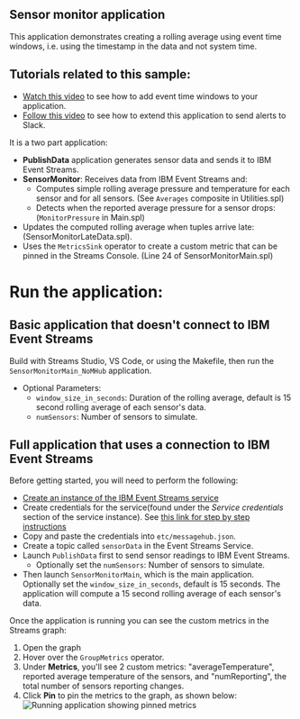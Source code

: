 ## Sensor monitor application

This application demonstrates creating a rolling average using event time windows, i.e. using the timestamp in the data and not system time.

Tutorials related to this sample:
-------

- [Watch this video](https://developer.ibm.com/streamsdev/videos/compute-time-based-averages-using-the-aggregate-operator/) to see how to add event time windows to your application.
- [Follow this video](https://www.youtube.com/watch?v=DzH-yZ7PkH0) to see how to extend this application to send alerts to Slack.

It is a two part application:
  - **PublishData** application generates sensor data and sends it to IBM Event Streams.
  - **SensorMonitor**: Receives data from IBM Event Streams and:
    - Computes simple rolling average pressure and temperature for each sensor and for all sensors. (See `Averages` composite in Utilities.spl)
    - Detects when the reported average pressure for a sensor drops: (`MonitorPressure` in Main.spl)
   - Updates the computed rolling average when tuples arrive late: (SensorMonitorLateData.spl).
   - Uses the `MetricsSink` operator to  create a custom metric that can be pinned in the Streams Console. (Line 24 of SensorMonitorMain.spl)


# Run the application:

## Basic application that doesn't connect to IBM Event Streams
Build with Streams Studio, VS Code, or using the Makefile, then run the `SensorMonitorMain_NoMHub` application.
- Optional Parameters:
    - `window_size_in_seconds`: Duration of the rolling average, default is 15 second rolling average of each sensor's data.
    -  `numSensors`: Number of sensors to simulate.


## Full application that uses a connection to IBM Event Streams
Before getting started, you will need to perform the following:

- [Create an instance of the IBM Event Streams service](https://cloud.ibm.com/catalog/services/event-streams)
- Create credentials for the service(found under the *Service credentials* section of the service instance).  See [this link for step by step instructions](https://console.bluemix.net/docs/services/MessageHub/messagehub127.html#connect_standard_external)
- Copy and paste the credentials into `etc/messagehub.json`.
- Create a topic called `sensorData` in the Event Streams Service.
- Launch `PublishData` first to send sensor readings to IBM Event Streams.
    - Optionally set the  `numSensors`: Number of sensors to simulate.
- Then launch `SensorMonitorMain`, which is the main application.
Optionally set the `window_size_in_seconds`, default is 15 seconds. The application will compute a 15 second rolling average of each sensor's data.

Once the application is running you can see the custom metrics in the Streams graph:
1. Open the graph
2. Hover over the `GroupMetrics` operator.
3. Under **Metrics**, you'll see 2 custom metrics: "averageTemperature", reported average temperature of the sensors, and  "numReporting", the total number of sensors reporting changes.
4. Click **Pin** to pin the metrics to the graph, as shown below:
![Running application showing pinned metrics](running-app.png)
